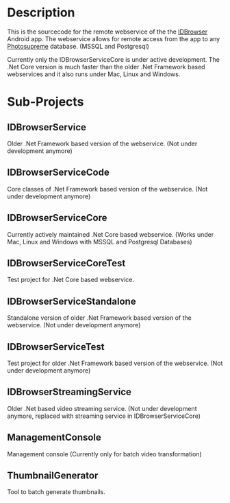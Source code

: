 # Description
This is the sourcecode for the remote webservice of the the [IDBrowser](https://play.google.com/store/apps/details?id=ch.masshardt.idbrowser)  Android app.
The webservice allows for remote access from the app to any [Photosupreme](https://www.idimager.com) database. (MSSQL and Postgresql)

Currently only the IDBrowserServiceCore is under active development. The .Net Core version is much faster than the older .Net Framework based webservices and it also runs under Mac, Linux and Windows.
# Sub-Projects
## IDBrowserService
Older .Net Framework based version of the webservice. (Not under development anymore)
## IDBrowserServiceCode
Core classes of .Net Framework based version of the webservice. (Not under development anymore)
## IDBrowserServiceCore
Currently actively maintained .Net Core based webservice. (Works under Mac, Linux and Windows with MSSQL and Postgresql Databases)
## IDBrowserServiceCoreTest
Test project for .Net Core based webservice.
## IDBrowserServiceStandalone
Standalone version of older .Net Framework based version of the webservice. (Not under development anymore)
## IDBrowserServiceTest
Test project for older .Net Framework based version of the webservice. (Not under development anymore)
## IDBrowserStreamingService
Older .Net based video streaming service. (Not under development anymore, replaced with streaming service in IDBrowserServiceCore)
## ManagementConsole
Management console (Currently only for batch video transformation)
## ThumbnailGenerator
Tool to batch generate thumbnails.
